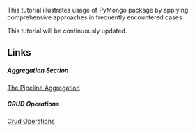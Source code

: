 This tutorial illustrates usage of PyMongo package by applying comprehensive approaches in frequently encountered cases

This tutorial will be continuously updated.


## Links 


##### Aggregation Section

[The Pipeline Aggregation](https://github.com/century21ofdev/Python_MongoDB_Tutorial/blob/master/Aggregation/aggregation_pipeline.py)



##### CRUD Operations

[Crud Operations](https://github.com/century21ofdev/Python_MongoDB_Tutorial/blob/master/crud_operations.py)